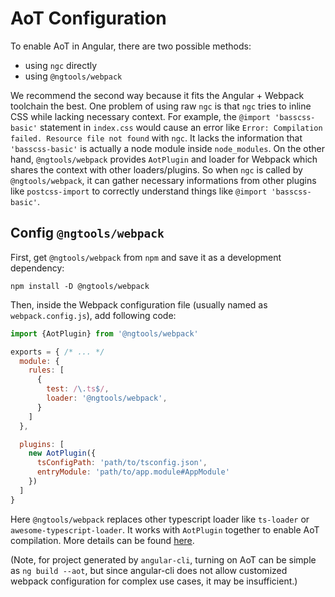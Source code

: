# AoT Configuration

To enable AoT in Angular, there are two possible methods:

- using `ngc` directly
- using `@ngtools/webpack`


We recommend the second way because it fits the Angular + Webpack toolchain the best. One problem of using raw `ngc` is that `ngc` tries to inline CSS while lacking necessary context. For example, the `@import 'basscss-basic'` statement in `index.css` would cause an error like `Error: Compilation failed. Resource file not found` with `ngc`. It lacks the information that `'basscss-basic'` is actually a node module inside `node_modules`. On the other hand, `@ngtools/webpack` provides `AotPlugin` and loader for Webpack which shares the context with other loaders/plugins. So when `ngc` is called by `@ngtools/webpack`, it can gather necessary informations from other plugins like `postcss-import` to correctly understand things like `@import 'basscss-basic'`.

## Config `@ngtools/webpack`
First, get `@ngtools/webpack` from `npm` and save it as a development dependency:
```
npm install -D @ngtools/webpack
```
Then, inside the Webpack configuration file (usually named as `webpack.config.js`), add following code:
```js
import {AotPlugin} from '@ngtools/webpack'

exports = { /* ... */
  module: {
    rules: [
      {
        test: /\.ts$/,
        loader: '@ngtools/webpack',
      }
    ]
  },

  plugins: [
    new AotPlugin({
      tsConfigPath: 'path/to/tsconfig.json',
      entryModule: 'path/to/app.module#AppModule'
    })
  ]
}
```
Here `@ngtools/webpack` replaces other typescript loader like `ts-loader` or `awesome-typescript-loader`. It works with `AotPlugin` together to enable AoT compilation. More details can be found [here](https://github.com/angular/angular-cli/tree/master/packages/webpack).

(Note, for project generated by `angular-cli`, turning on AoT can be simple as `ng build --aot`, but since angular-cli does not allow customized webpack configuration for complex use cases, it may be insufficient.)
